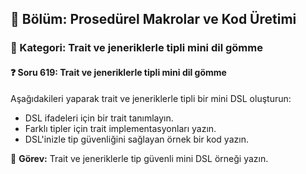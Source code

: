 ## 📘 Bölüm: Prosedürel Makrolar ve Kod Üretimi  
### 🔹 Kategori: Trait ve jeneriklerle tipli mini dil gömme  
#### ❓ Soru 619: Trait ve jeneriklerle tipli mini dil gömme

Aşağıdakileri yaparak trait ve jeneriklerle tipli bir mini DSL oluşturun:

- DSL ifadeleri için bir trait tanımlayın.
- Farklı tipler için trait implementasyonları yazın.
- DSL'inizle tip güvenliğini sağlayan örnek bir kod yazın.

🔧 **Görev:** Trait ve jeneriklerle tip güvenli mini DSL örneği yazın.
